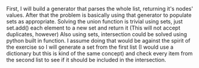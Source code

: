 First, I will build a generator that parses the whole list, returning it's nodes' values.
After that the problem is basically using that generator to populate sets as
appropriate.
Solving the union function is trivial using sets, just set.add() each element
to a new set and return it (This will not accept duplicates, however)
Also using sets, intersection could be solved using python built in function.
I assume doing that would be against the spirit of the exercise so I will
generate a set from the first list (I would use a dictionary but this is kind
of the same concept) and check every item from the second list to see if it should
be included in the intersection.
